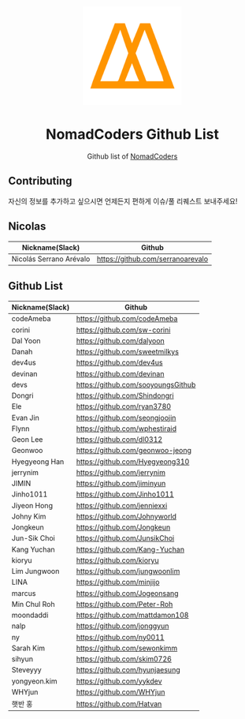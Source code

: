 <div align="center">
  <a href="https://academy.nomadcoders.co" alt="NomadCoders Academy">
    <img src="./images/NomadCoders.png" width="200" height="200">
  </a>

# NomadCoders Github List

Github list of [NomadCoders](https://academy.nomadcoders.co)

</div>

## Contributing

자신의 정보를 추가하고 싶으시면 언제든지 편하게 이슈/풀 리퀘스트 보내주세요!

## Nicolas

| Nickname(Slack)         | Github                            |
| ----------------------- | --------------------------------- |
| Nicolás Serrano Arévalo | https://github.com/serranoarevalo |

## Github List

| Nickname(Slack) | Github                             |
| --------------- | ---------------------------------- |
| codeAmeba       | https://github.com/codeAmeba       |
| corini          | https://github.com/sw-corini       |
| Dal Yoon        | https://github.com/dalyoon         |
| Danah           | https://github.com/sweetmilkys     |
| dev4us          | https://github.com/dev4us          |
| devinan         | https://github.com/devinan         |
| devs            | https://github.com/sooyoungsGithub |
| Dongri          | https://github.com/Shindongri      |
| Ele             | https://github.com/ryan3780        |
| Evan Jin        | https://github.com/seongjoojin     |
| Flynn           | https://github.com/wphestiraid     |
| Geon Lee        | https://github.com/dl0312          |
| Geonwoo         | https://github.com/geonwoo-jeong   |
| Hyegyeong Han   | https://github.com/Hyegyeong310    |
| jerrynim        | https://github.com/jerrynim        |
| JIMIN           | https://github.com/jiminyun        |
| Jinho1011       | https://github.com/Jinho1011       |
| Jiyeon Hong     | https://github.com/jenniexxi       |
| Johny Kim       | https://github.com/Johnyworld      |
| Jongkeun        | https://github.com/Jongkeun        |
| Jun-Sik Choi    | https://github.com/JunsikChoi      |
| Kang Yuchan     | https://github.com/Kang-Yuchan     |
| kioryu          | https://github.com/kioryu          |
| Lim Jungwoon    | https://github.com/jungwoonlim     |
| LINA            | https://github.com/minjijo         |
| marcus          | https://github.com/Jogeonsang      |
| Min Chul Roh    | https://github.com/Peter-Roh       |
| moondaddi       | https://github.com/mattdamon108    |
| nalp            | https://github.com/jonggyun        |
| ny              | https://github.com/ny0011          |
| Sarah Kim       | https://github.com/sewonkimm       |
| sihyun          | https://github.com/skim0726        |
| Steveyyy        | https://github.com/hyunjaesung     |
| yongyeon.kim    | https://github.com/yykdev          |
| WHYjun          | https://github.com/WHYjun          |
| 햇반 홍         | https://github.com/Hatvan          |
